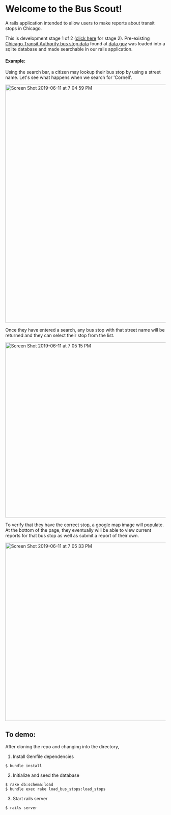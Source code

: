 # Welcome to the Bus Scout!
A rails application intended to allow users to make reports about transit stops in Chicago.

This is development stage 1 of 2 ([click here](https://github.com/kochandrea/bus-scout) for stage 2).  Pre-existing [Chicago Transit Authority bus stop data](https://data.cityofchicago.org/api/views/qs84-j7wh/rows.csv?accessType=DOWNLOAD) found at [data.gov](https://catalog.data.gov/dataset/cta-bus-stops) was loaded into a sqlite database and made searchable in our rails application.


#### Example:
Using the search bar, a citizen may lookup their bus stop by using a street name.  Let's see what happens when we search for 'Cornell'.

<img width="748" alt="Screen Shot 2019-06-11 at 7 04 59 PM" src="https://user-images.githubusercontent.com/35736047/59314750-5025d200-8c7c-11e9-91e8-32f101e8895f.png">

Once they have entered a search, any bus stop with that street name will be returned and they can select their stop from the list.  

<img width="550" alt="Screen Shot 2019-06-11 at 7 05 15 PM" src="https://user-images.githubusercontent.com/35736047/59314782-751a4500-8c7c-11e9-9ba2-1170b9901b0b.png">

To verify that they have the correct stop, a google map image will populate.  At the bottom of the page, they eventually will be able to view current reports for that bus stop as well as submit a report of their own. 

<img width="560" alt="Screen Shot 2019-06-11 at 7 05 33 PM" src="https://user-images.githubusercontent.com/35736047/59314785-7f3c4380-8c7c-11e9-87b4-859a341d9b2a.png">




## To demo:

After cloning the repo and changing into the directory,
1) Install Gemfile dependencies
```
$ bundle install
```
2) Initialize and seed the database
```
$ rake db:schema:load
$ bundle exec rake load_bus_stops:load_stops
```
3) Start rails server
```
$ rails server
```
